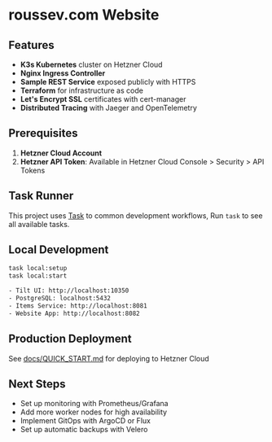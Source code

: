 # roussev.com Website

## Features

- **K3s Kubernetes** cluster on Hetzner Cloud
- **Nginx Ingress Controller**
- **Sample REST Service** exposed publicly with HTTPS
- **Terraform** for infrastructure as code
- **Let's Encrypt SSL** certificates with cert-manager
- **Distributed Tracing** with Jaeger and OpenTelemetry

## Prerequisites

1. **Hetzner Cloud Account**
2. **Hetzner API Token**: Available in Hetzner Cloud Console > Security > API Tokens

## Task Runner

This project uses [Task](https://taskfile.dev/) to common development workflows, Run `task` to see all available tasks.

## Local Development

```bash
task local:setup
task local:start

- Tilt UI: http://localhost:10350
- PostgreSQL: localhost:5432
- Items Service: http://localhost:8081
- Website App: http://localhost:8082
```

## Production Deployment

See [docs/QUICK_START.md](docs/QUICK_START.md) for deploying to Hetzner Cloud

## Next Steps

- Set up monitoring with Prometheus/Grafana
- Add more worker nodes for high availability
- Implement GitOps with ArgoCD or Flux
- Set up automatic backups with Velero
